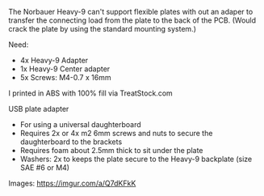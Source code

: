 The Norbauer Heavy-9 can't support flexible plates with out an adaper to transfer the connecting load from the plate to the back of the PCB. 
(Would crack the plate by using the standard mounting system.)

Need:
* 4x Heavy-9 Adapter
* 1x Heavy-9 Center adapter 
* 5x Screws: M4-0.7 x 16mm

I printed in ABS with 100% fill via TreatStock.com

USB plate adapter
* For using a universal daughterboard
* Requires 2x or 4x m2 6mm screws and nuts to secure the daughterboard to the brackets
* Requires foam about 2.5mm thick to sit under the plate
* Washers: 2x to keeps the plate secure to the Heavy-9 backplate (size SAE #6 or M4)

Images: https://imgur.com/a/Q7dKFkK
